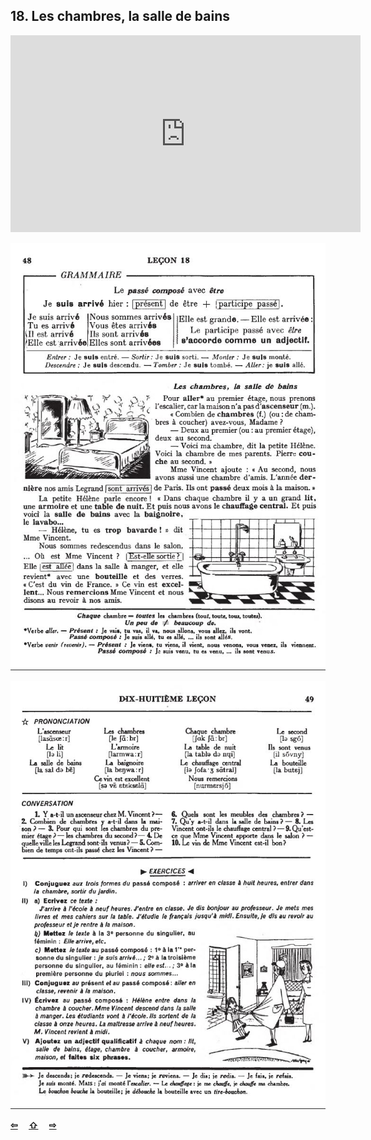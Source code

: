 ## 18. Les chambres, la salle de bains

<iframe width="560" height="315" src="https://www.youtube.com/embed/RTOsKLGUm9k" frameborder="0" allow="accelerometer; autoplay; encrypted-media; gyroscope; picture-in-picture" allowfullscreen></iframe>

![18A](img/18A.JPG)

![18B](img/18B.JPG)

<p style='font-weight:bolder'>
  <a href='17.html' title='Önceki sayfa'>⇦</a>&emsp;
  <a href='..' title='Ana sayfa'>⇧</a>&emsp;
  <a href='19.html' title='Sonraki sayfa'>⇨</a>
</p>